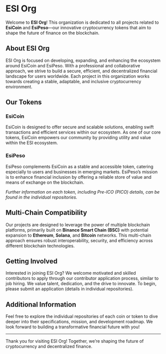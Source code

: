 # ESI Org

Welcome to **ESI Org**! This organization is dedicated to all projects related to **EsiCoin** and **EsiPeso**—our innovative cryptocurrency tokens that aim to shape the future of finance on the blockchain.

## About ESI Org

ESI Org is focused on developing, expanding, and enhancing the ecosystem around EsiCoin and EsiPeso. With a professional and collaborative approach, we strive to build a secure, efficient, and decentralized financial landscape for users worldwide. Each project in this organization works towards creating a stable, adaptable, and inclusive cryptocurrency environment.

## Our Tokens

### EsiCoin
EsiCoin is designed to offer secure and scalable solutions, enabling swift transactions and efficient services within our ecosystem. As one of our core tokens, EsiCoin empowers our community by providing utility and value within the ESI ecosystem.

### EsiPeso
EsiPeso complements EsiCoin as a stable and accessible token, catering especially to users and businesses in emerging markets. EsiPeso’s mission is to enhance financial inclusion by offering a reliable store of value and means of exchange on the blockchain.

*Further information on each token, including Pre-ICO (PICO) details, can be found in the individual repositories.*

## Multi-Chain Compatibility

Our projects are designed to leverage the power of multiple blockchain platforms, primarily built on **Binance Smart Chain (BSC)** with potential expansion to **Ethereum**, **Solana**, and **Bitcoin** networks. This multi-chain approach ensures robust interoperability, security, and efficiency across different blockchain technologies.

## Getting Involved

Interested in joining ESI Org? We welcome motivated and skilled contributors to apply through our contributor application process, similar to job hiring. We value talent, dedication, and the drive to innovate. To begin, please submit an application (details in individual repositories).

## Additional Information

Feel free to explore the individual repositories of each coin or token to dive deeper into their specifications, mission, and development roadmap. We look forward to building a transformative financial future with you!

---

Thank you for visiting ESI Org! Together, we’re shaping the future of cryptocurrency and decentralized finance.
